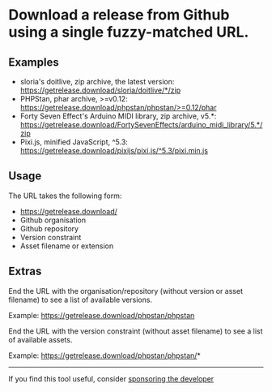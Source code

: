 Download a release from Github using a single fuzzy-matched URL.
================================================================

Examples
--------

+ sloria's doitlive, zip archive, the latest version: https://getrelease.download/sloria/doitlive/*/zip
+ PHPStan, phar archive, >=v0.12: https://getrelease.download/phpstan/phpstan/>=0.12/phar
+ Forty Seven Effect's Arduino MIDI library, zip archive, v5.*: https://getrelease.download/FortySevenEffects/arduino_midi_library/5.*/zip
+ Pixi.js, minified JavaScript, ^5.3: https://getrelease.download/pixijs/pixi.js/^5.3/pixi.min.js

Usage
-----

The URL takes the following form:

+ https://getrelease.download/
+ Github organisation
+ Github repository
+ Version constraint
+ Asset filename or extension
  
Extras
------

End the URL with the organisation/repository (without version or asset filename) to see a list of available versions.

Example: https://getrelease.download/phpstan/phpstan

End the URL with the version constraint (without asset filename) to see a list of available assets.

Example: https://getrelease.download/phpstan/phpstan/*

*** 

If you find this tool useful, consider [sponsoring the developer](https://github.com/sponsors/g105b)